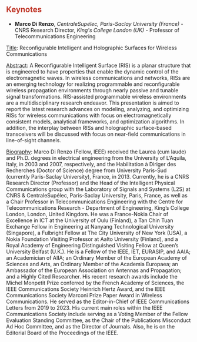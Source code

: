 <!-- ## Keynotes -->
<h2 style="color:#c0392b;">Keynotes</h2>

* **Marco Di Renzo**, *CentraleSupélec, Paris-Saclay University (France)* - CNRS Research Director, *King's College London (UK)* - Professor of Telecommunications Engineering <br>

<ins>Title</ins>: Reconfigurable Intelligent and Holographic Surfaces for Wireless Communications <br>

<ins>Abstract</ins>: A Reconfigurable Intelligent Surface (RIS) is a planar structure that is engineered to have properties that enable the dynamic control of the electromagnetic waves. In wireless communications and networks, RISs are an emerging technology for realizing programmable and reconfigurable wireless propagation environments through nearly passive and tunable signal transformations. RIS-assisted programmable wireless environments are a multidisciplinary research endeavor. This presentation is aimed to report the latest research advances on modeling, analyzing, and optimizing RISs for wireless communications with focus on electromagnetically consistent models, analytical frameworks, and optimization algorithms. In addition, the interplay between RISs and holographic surface-based transceivers will be discussed with focus on near-field communications in line-of-sight channels. <br>

<ins>Biography</ins>: Marco Di Renzo (Fellow, IEEE) received the Laurea (cum laude) and Ph.D. degrees in electrical engineering from the University of L’Aquila, Italy, in 2003 and 2007, respectively, and the Habilitation à Diriger des Recherches (Doctor of Science) degree from University Paris-Sud (currently Paris-Saclay University), France, in 2013. Currently, he is a CNRS Research Director (Professor) and the Head of the Intelligent Physical Communications group with the Laboratory of Signals and Systems (L2S) at CNRS & CentraleSupélec, Paris-Saclay University, Paris, France, as well as a Chair Professor in Telecommunications Engineering with the Centre for Telecommunications Research - Department of Engineering, King’s College London, London, United Kingdom. He was a France-Nokia Chair of Excellence in ICT at the University of Oulu (Finland), a Tan Chin Tuan Exchange Fellow in Engineering at Nanyang Technological University (Singapore), a Fulbright Fellow at The City University of New York (USA), a Nokia Foundation Visiting Professor at Aalto University (Finland), and a Royal Academy of Engineering Distinguished Visiting Fellow at Queen’s University Belfast (U.K.). He is a Fellow of the IEEE, IET, EURASIP, and AAIA; an Academician of AIIA; an Ordinary Member of the European Academy of Sciences and Arts, an Ordinary Member of the Academia Europaea; an Ambassador of the European Association on Antennas and Propagation; and a Highly Cited Researcher. His recent research awards include the Michel Monpetit Prize conferred by the French Academy of Sciences, the IEEE Communications Society Heinrich Hertz Award, and the IEEE Communications Society Marconi Prize Paper Award in Wireless Communications. He served as the Editor-in-Chief of IEEE Communications Letters from 2019 to 2023. His current main roles within the IEEE Communications Society include serving as a Voting Member of the Fellow Evaluation Standing Committee, as the Chair of the Publications Misconduct Ad Hoc Committee, and as the Director of Journals. Also, he is on the Editorial Board of the Proceedings of the IEEE. <br/>

<!-- * **Full Name**, *School** - Function  <br>
<ins>Title</ins>:  <br>
<ins>Abstract</ins>:  <br/>
<ins>Biography</ins>: <br/> -->